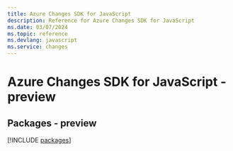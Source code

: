 ```yaml
---
title: Azure Changes SDK for JavaScript
description: Reference for Azure Changes SDK for JavaScript
ms.date: 03/07/2024
ms.topic: reference
ms.devlang: javascript
ms.service: changes
---
```

# Azure Changes SDK for JavaScript - preview
## Packages - preview
[!INCLUDE [packages](changes-index.md)]